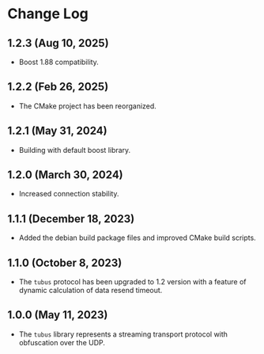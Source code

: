 # Change Log

## 1.2.3 (Aug 10, 2025)

- Boost 1.88 compatibility.

## 1.2.2 (Feb 26, 2025)

- The CMake project has been reorganized.

## 1.2.1 (May 31, 2024)

- Building with default boost library.

## 1.2.0 (March 30, 2024)

- Increased connection stability.

## 1.1.1 (December 18, 2023)

- Added the debian build package files and improved CMake build scripts.

## 1.1.0 (October 8, 2023)

- The `tubus` protocol has been upgraded to 1.2 version with a feature of dynamic calculation of data resend timeout.

## 1.0.0 (May 11, 2023)

- The `tubus` library represents a streaming transport protocol with obfuscation over the UDP.
